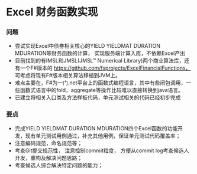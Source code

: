 # Excel 财务函数实现 #

### 问题 ###

* 尝试实现Excel中债券相关核心的YIELD YIELDMAT  DURATION  MDURATION等财务函数的计算， 实现服务端计算入库，不依赖Excel产出
* 目前找到的有IMSL和JMSL(JMSL™ Numerical Library)两个商业算法库，还有一个F#版本的 https://github.com/fsprojects/ExcelFinancialFunctions， 可考虑将现有F#版本相关算法移植到JVM上。
* 难点主要在，F#为一门.net平台上的函数式编程语言，其中有些闭包调用，一些函数式语言中的fold，aggregate等操作比较难以直接转换到java语言。
* 已建立将相关入口类及方法样板代码，单元测试相关的代码已经初步完成

### 要点 ###

* 完成YIELD YIELDMAT  DURATION  MDURATION四个Excel函数的功能开发，现有单元测试用例通过，补充其他用例，保证单元测试代码覆盖率；
* 注意编码规范，命名规范等；
* 考查Git提交规范性， 注意控制commit粒度， 方便从commit log考查候选人开发，重构及解决问题思路；
* 考查候选人综合解决特定问题的能力；
